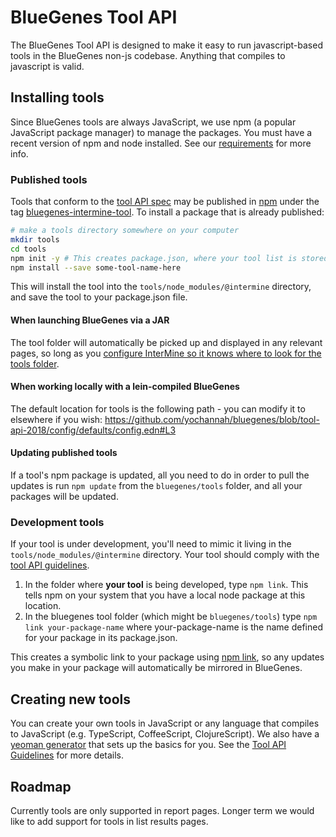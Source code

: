 # BlueGenes Tool API

The BlueGenes Tool API is designed to make it easy to run javascript-based tools in the BlueGenes non-js codebase. Anything that compiles to javascript is valid.

## Installing tools

Since BlueGenes tools are always JavaScript, we use npm (a popular JavaScript package manager) to manage the packages. You must have a recent version of npm and node installed. See our [requirements](https://github.com/intermine/bluegenes/blob/dev/README) for more info.

### Published tools
Tools that conform to the [tool API spec](tool-api.md) may be published in [npm](https://www.npmjs.com/) under the tag [bluegenes-intermine-tool](https://www.npmjs.com/search?q=keywords:bluegenes-intermine-tool). To install a package that is already published:

```bash
# make a tools directory somewhere on your computer
mkdir tools
cd tools
npm init -y # This creates package.json, where your tool list is stored.
npm install --save some-tool-name-here
```

This will install the tool into the `tools/node_modules/@intermine` directory, and save the tool to your package.json file.

#### When launching BlueGenes via a JAR
The tool folder will automatically be picked up and displayed in any relevant pages, so long as you [configure InterMine so it knows where to look for the tools folder](https://intermine.readthedocs.io/en/latest/webapp/blue-genes/).

#### When working locally with a lein-compiled BlueGenes
The default location for tools is the following path - you can modify it to elsewhere if you wish: https://github.com/yochannah/bluegenes/blob/tool-api-2018/config/defaults/config.edn#L3

#### Updating published tools

If a tool's npm package is updated, all you need to do in order to pull the updates is run `npm update` from the `bluegenes/tools` folder, and all your packages will be updated.

### Development tools

If your tool is under development, you'll need to mimic it living in the `tools/node_modules/@intermine` directory. Your tool should comply with the [tool API guidelines](tool-api.md).

1. In the folder where **your tool** is being developed, type `npm link`. This tells npm on your system that you have a local node package at this location.
2. In the bluegenes tool folder (which might be `bluegenes/tools`) type `npm link your-package-name` where your-package-name is the name defined for your package in its package.json.

This creates a symbolic link to your package using [npm link](https://docs.npmjs.com/cli/link), so any updates you make in your package will automatically be mirrored in BlueGenes.

## Creating new tools

You can create your own tools in JavaScript or any language that compiles to JavaScript (e.g. TypeScript, CoffeeScript, ClojureScript). We also have a [yeoman generator](https://github.com/intermine/generator-bluegenes-tool) that sets up the basics for you. See the [Tool API Guidelines](tool-api.md) for more details.

## Roadmap

Currently tools are only supported in report pages. Longer term we would like to add support for tools in list results pages.
